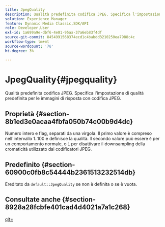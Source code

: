 ```yaml
---
title: JpegQuality
description: Qualità predefinita codifica JPEG. Specifica l'impostazione di qualità predefinita per le immagini di risposta con codifica JPEG.
solution: Experience Manager
feature: Dynamic Media Classic,SDK/API
role: Developer,User
exl-id: 1a699a9e-dbf6-4e01-95aa-37a6eb83f4df
source-git-commit: 8454991568374ecd1c4babdd3210250ea7988c4c
workflow-type: tm+mt
source-wordcount: '78'
ht-degree: 3%

---
```


# JpegQuality{#jpegquality}

Qualità predefinita codifica JPEG. Specifica l&#39;impostazione di qualità predefinita per le immagini di risposta con codifica JPEG.

## Proprietà {#section-8b1ed3e0acaa4fbfa050b74c00b9d4dc}

Numero intero e flag, separati da una virgola. Il primo valore è compreso nell&#39;intervallo 1..100 e definisce la qualità. Il secondo valore può essere `0` per un comportamento normale, o `1` per disattivare il downsampling della cromaticità utilizzato dai codificatori JPEG.

## Predefinito {#section-60900c0fb8c54444b2361513232514db}

Ereditato da `default::JpegQuality` se non è definita o se è vuota.

## Consultate anche {#section-8928a28fcbfe401cad4d4021a7a1c268}

[qlt=](../../../../../ir-api/http-protocol/image-rendering-api-ref/c-ir-http-protocol-ref/c-ir-http-protocol-command-reference/r-ir-qlt.md#reference-27b91c226eb241d0a14a29af3b3afdbd)
